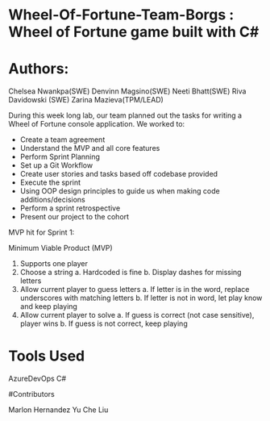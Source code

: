 # Wheel-Of-Fortune-Team-Borgs : Wheel of Fortune game built with C#

# Authors:

Chelsea Nwankpa(SWE)
Denvinn Magsino(SWE)
Neeti Bhatt(SWE)
Riva Davidowski (SWE)
Zarina Mazieva(TPM/LEAD)


During this week long lab, our team planned out the tasks for writing a Wheel of Fortune console application. 
We worked to:

- Create a team agreement
- Understand the MVP and all core features
- Perform Sprint Planning 
- Set up a Git Workflow 
- Create user stories and tasks based off codebase provided
- Execute the sprint
- Using OOP design principles to guide us when making code additions/decisions
- Perform a sprint retrospective
- Present our project to the cohort


MVP hit for Sprint 1:

Minimum Viable Product (MVP)
1. Supports one player
2. Choose a string 
a. Hardcoded is fine
b. Display dashes for missing letters
3. Allow current player to guess letters
a. If letter is in the word, replace underscores with matching letters
b. If letter is not in word, let play know and keep playing
4. Allow current player to solve
a. If guess is correct (not case sensitive), player wins
b. If guess is not correct, keep playing

# Tools Used
AzureDevOps
C#

#Contributors

Marlon Hernandez
Yu Che Liu
